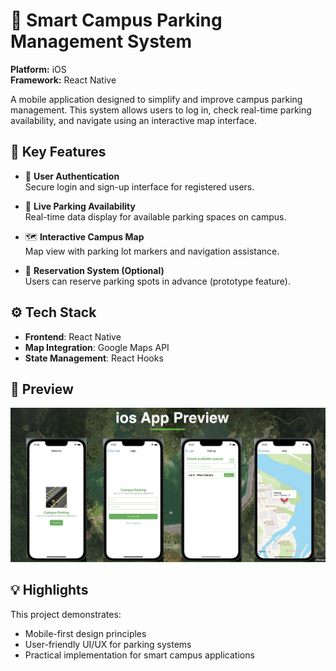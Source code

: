 
# 📱 Smart Campus Parking Management System

**Platform:** iOS  
**Framework:** React Native  

A mobile application designed to simplify and improve campus parking management. This system allows users to log in, check real-time parking availability, and navigate using an interactive map interface.

## 🧩 Key Features

- 🔐 **User Authentication**  
  Secure login and sign-up interface for registered users.

- 🚗 **Live Parking Availability**  
  Real-time data display for available parking spaces on campus.

- 🗺️ **Interactive Campus Map**  
  Map view with parking lot markers and navigation assistance.

- 📅 **Reservation System (Optional)**  
  Users can reserve parking spots in advance (prototype feature).

## ⚙️ Tech Stack

- **Frontend**: React Native  
- **Map Integration**: Google Maps API  
- **State Management**: React Hooks  

## 🏁 Preview
<img src="https://github.com/nanacode4/ios-notuse/blob/main/src/Screenshot%202025-02-20%20at%2017.34.57.png?raw=true" width="600">

## 💡 Highlights

This project demonstrates:
- Mobile-first design principles
- User-friendly UI/UX for parking systems
- Practical implementation for smart campus applications

